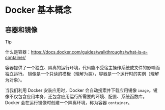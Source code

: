 # Docker 基本概念

## 容器和镜像

> [!tip]
> 什么是容器：https://docs.docker.com/guides/walkthroughs/what-is-a-container/

容器提供了一个独立、隔离的运行环境，代码能不受宿主操作系统或文件的影响而独立运行。
镜像是一个只读的模板（理解为类），容器是一个运行时的实例（理解为对象）。

当我们利用 Docker 安装应用时，Docker 会自动搜索并下载应用镜像 `image`。镜像不仅包含应用本身，还包含应用运行所需要的环境、配置、系统函数库。Docker 会在运行镜像时创建一个隔离环境，称为容器 `container`。
